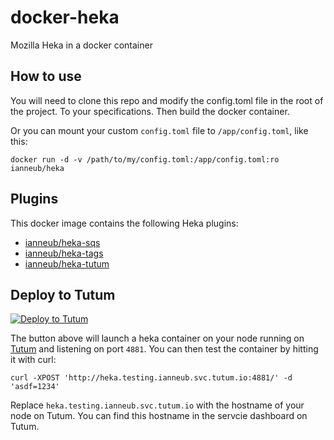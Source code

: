 docker-heka
===========

Mozilla Heka in a docker container

## How to use

You will need to clone this repo and modify the config.toml file in the root of the project. To your specifications. Then build the docker container.

Or you can mount your custom `config.toml` file to `/app/config.toml`, like this:

`docker run -d -v /path/to/my/config.toml:/app/config.toml:ro ianneub/heka`

## Plugins

This docker image contains the following Heka plugins:

* [ianneub/heka-sqs](https://github.com/ianneub/heka-sqs)
* [ianneub/heka-tags](https://github.com/ianneub/heka-tags)
* [ianneub/heka-tutum](https://github.com/ianneub/heka-tutum)

## Deploy to Tutum

[![Deploy to Tutum](https://s.tutum.co/deploy-to-tutum.png)](https://dashboard.tutum.co/stack/deploy/)

The button above will launch a heka container on your node running on [Tutum](https://tutum.co) and listening on port `4881`. You can then test the container by hitting it with curl:

```
curl -XPOST 'http://heka.testing.ianneub.svc.tutum.io:4881/' -d 'asdf=1234'
```

Replace `heka.testing.ianneub.svc.tutum.io` with the hostname of your node on Tutum. You can find this hostname in the servcie dashboard on Tutum.
